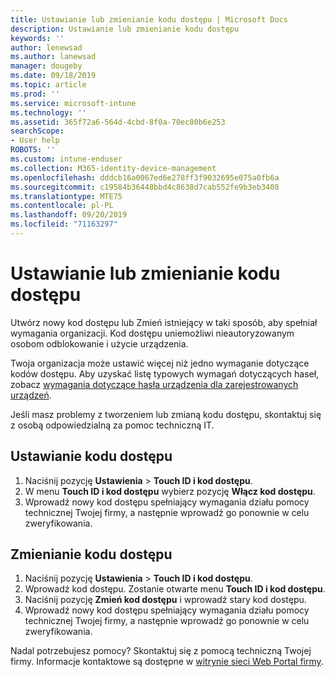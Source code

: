 ```yaml
---
title: Ustawianie lub zmienianie kodu dostępu | Microsoft Docs
description: Ustawianie lub zmienianie kodu dostępu
keywords: ''
author: lenewsad
ms.author: lanewsad
manager: dougeby
ms.date: 09/18/2019
ms.topic: article
ms.prod: ''
ms.service: microsoft-intune
ms.technology: ''
ms.assetid: 365f72a6-564d-4cbd-8f0a-70ec80b6e253
searchScope:
- User help
ROBOTS: ''
ms.custom: intune-enduser
ms.collection: M365-identity-device-management
ms.openlocfilehash: dddcb16a0067ed6e278ff3f9032695e075a0fb6a
ms.sourcegitcommit: c19584b36448bbd4c8638d7cab552fe9b3eb3408
ms.translationtype: MTE75
ms.contentlocale: pl-PL
ms.lasthandoff: 09/20/2019
ms.locfileid: "71163297"
---
```

# <a name="set-or-change-your-passcode"></a>Ustawianie lub zmienianie kodu dostępu

Utwórz nowy kod dostępu lub Zmień istniejący w taki sposób, aby spełniał wymagania organizacji. Kod dostępu uniemożliwi nieautoryzowanym osobom odblokowanie i użycie urządzenia. 

Twoja organizacja może ustawić więcej niż jedno wymaganie dotyczące kodów dostępu. Aby uzyskać listę typowych wymagań dotyczących haseł, zobacz [wymagania dotyczące hasła urządzenia dla zarejestrowanych urządzeń](password-does-not-meet-it-administrator-requirements.md).  

Jeśli masz problemy z tworzeniem lub zmianą kodu dostępu, skontaktuj się z osobą odpowiedzialną za pomoc techniczną IT.  


## <a name="set-your-passcode"></a>Ustawianie kodu dostępu

1. Naciśnij pozycję **Ustawienia** > **Touch ID i kod dostępu**.
2. W menu **Touch ID i kod dostępu** wybierz pozycję **Włącz kod dostępu**.
3. Wprowadź nowy kod dostępu spełniający wymagania działu pomocy technicznej Twojej firmy, a następnie wprowadź go ponownie w celu zweryfikowania.

## <a name="change-your-passcode"></a>Zmienianie kodu dostępu

1. Naciśnij pozycję **Ustawienia** > **Touch ID i kod dostępu**.
2. Wprowadź kod dostępu. Zostanie otwarte menu **Touch ID i kod dostępu**.
2. Naciśnij pozycję **Zmień kod dostępu** i wprowadź stary kod dostępu.
3. Wprowadź nowy kod dostępu spełniający wymagania działu pomocy technicznej Twojej firmy, a następnie wprowadź go ponownie w celu zweryfikowania.

Nadal potrzebujesz pomocy? Skontaktuj się z pomocą techniczną Twojej firmy. Informacje kontaktowe są dostępne w [witrynie sieci Web Portal firmy](https://go.microsoft.com/fwlink/?linkid=2010980).
